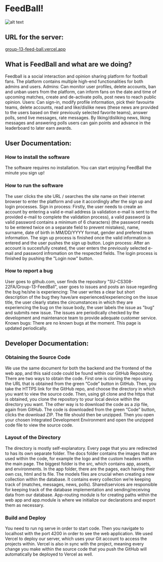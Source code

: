 # FeedBall!
![alt text](https://user-images.githubusercontent.com/88030731/207434316-b700e701-4f53-4f47-b2b0-81d2f1813af8.png)

## URL for the server: 
<a href="https://group-13-feed-ball.vercel.app/">group-13-feed-ball.vercel.app</a>
<br>
## What is FeedBall and what are we doing?
Feedball is a social interaction and opinion sharing platform for football fans. The platform contains multiple high-end functionalities for both admins and users.
Admins: Can monitor user profiles, delete accounts, ban and unban users from the platform, can inform fans on the date and time of upcoming matches, create and de-activate polls, post news to reach public opinion.
Users: Can sign-in, modify profile information, pick their favouirte teams, delete accounts, read and like/dislike news (these news are provided to the users based on their previously selected favorite teams), answer polls, send live messages, rate messages. By liking/disliking news, liking messages and answering polls users can gain points and advance in the leaderboard to later earn awards.
## User Documentation:
### How to install the software
The software requires no installation. You can start enjoying FeedBall the minute you sign up!
### How to run the software
The user clicks the site URL / searches the site name on their internet browser to enter the platform and use it accordingly after the sign up and login processes.
Sign in process:
Firstly, the user needs to create an account by entering a valid e-mail address (a validation e-mail is sent to the provided e-mail to complete the validation process), a valid password (a valid password contains a minimum of 6 characters) (the password needs to be entered twice on a separate field to prevent mistakes), name, surname, date of birth in MM/DD/YYYY format, gender and prefered team information. The sign up process is finished once the valid information is entered and the user pushes the sign up button. 
Login process:
After an account is succesfully created, the user enters the previously selected e-mail and password infromation on the respected fields. The login process is finished by pushing the "Login now" button. 
### How to report a bug
User goes to github.com, user finds the repository "SU-CS308-22FA/Group-13-FeedBall", user goes to issues and posts an issue regarding the bug he/she is experiencing: The user writes a clear but short description of the bug they have/are experienced/experiencing on the issue title, the user clearly states the circumstances in which they are experiencing the bug on the issue body, the user labels the issue as "bug" and submits new issue. The issues are periodically checked by the development and maintenance team to provide adequate customer service. 
Known bugs: There are no known bugs at the moment. This page is updated periodically.
## Developer Documentation:
### Obtaining the Source Code 
We use the same document for both the backend and the frontend of the web app, and this said code could be found within our GitHub Repository. There are two ways to obtain the code. First one is cloning the repo using the URL that is obtained from the green “Code” button in GitHub. Then, you take the HTTPS link for the GitHub repo, and choose the directory in which you want to view the source code. Then, using git clone and the https that is obtained, you clone the repository to your local device within the directory you want. 
The other way is to download the code as a zip file, again from GitHub. The code is downloaded from the green “Code” button, clicks the download ZIP. The file should then be unzipped. Then you open your chosen Integrated Development Environment and open the unzipped code file to view the source code. 
### Layout of the Directory 
The directory is mostly self-explanatory. Every page that you are redirected to has its own separate folder. The docs folder contains the images that are used within the code, for example the logo and the custom headers within the main page. The biggest folder is the src, which contains app, assets, and environments. In the app folder, there are the pages, each having their own css, html and ts file. The models files are crucial when creating a new collection within the database. It contains every collection we’re keeping track of (matches, messages, news, polls). Shared\services are responsible for keeping track of the database implementation and sending/receiving data from our database. App-routing module is for creating paths within the web app and app.module is where we initialize our declarations and export them as necessary. 
### Build and Deploy 
You need to run ng serve in order to start code. Then you navigate to localhost with the port 4200 in order to see the web application. We used Vercel to deploy our server, which uses your Git account to access the projects within. Vercel is also in sync with the project, meaning every change you make within the source code that you push the GitHub will automatically be deployed to Vercel as well.
